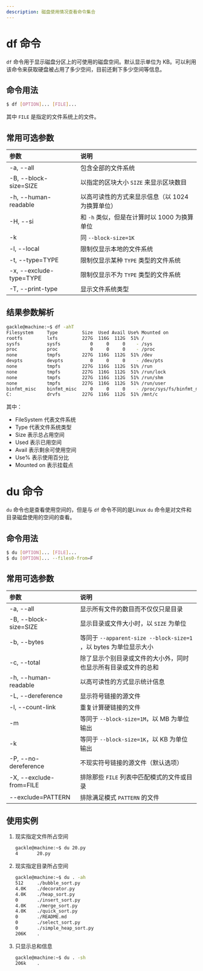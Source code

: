 ```yaml
---
description: 磁盘使用情况查看命令集合
---
```


# df 命令

`df` 命令用于显示磁盘分区上的可使用的磁盘空间。默认显示单位为 KB。可以利用该命令来获取硬盘被占用了多少空间，目前还剩下多少空间等信息。

## 命令用法

``` bash
$ df [OPTION]... [FILE]...
```

其中 `FILE` 是指定的文件系统上的文件。

## 常用可选参数

| 参数 | 说明 |
|:---|:---|
| -a, --all | 包含全部的文件系统 
| -B, --block-size=SIZE | 以指定的区块大小 `SIZE` 来显示区块数目 |
| -h, --human-readable | 以高可读性的方式来显示信息（以 1024 为换算单位） |
| -H, --si | 和 `-h` 类似，但是在计算时以 1000 为换算单位 |
| -k | 同 `--block-size=1K` |
| -l, --local | 限制仅显示本地的文件系统 |
| -t, --type=TYPE | 限制仅显示某种 `TYPE` 类型的文件系统 |
| -x, --exclude-type=TYPE | 限制仅显示不为 `TYPE` 类型的文件系统 |
| -T, --print-type | 显示文件系统类型 |

## 结果参数解析 

``` bash
gackle@machine:~$ df -ahT
Filesystem     Type         Size  Used Avail Use% Mounted on
rootfs         lxfs         227G  116G  112G  51% /
sysfs          sysfs           0     0     0    - /sys
proc           proc            0     0     0    - /proc
none           tmpfs        227G  116G  112G  51% /dev
devpts         devpts          0     0     0    - /dev/pts
none           tmpfs        227G  116G  112G  51% /run
none           tmpfs        227G  116G  112G  51% /run/lock
none           tmpfs        227G  116G  112G  51% /run/shm
none           tmpfs        227G  116G  112G  51% /run/user
binfmt_misc    binfmt_misc     0     0     0    - /proc/sys/fs/binfmt_misc
C:             drvfs        227G  116G  112G  51% /mnt/c
```

其中：
- FileSystem 代表文件系统
- Type 代表文件系统类型
- Size 表示总占用空间
- Used 表示已用空间
- Avail 表示剩余可使用空间
- Use% 表示使用百分比
- Mounted on 表示挂载点

# du 命令

`du` 命令也是查看使用空间的，但是与 `df` 命令不同的是Linux `du` 命令是对文件和目录磁盘使用的空间的查看。

## 命令用法

``` bash
$ du [OPTION]... [FILE]...
$ du [OPTION]... --files0-from=F
```

## 常用可选参数

| 参数 | 说明 |
|:---|:---|
| -a, --all | 显示所有文件的数目而不仅仅只是目录 |
| -B, --block-size=SIZE | 显示目录或文件大小时，以 `SIZE` 为单位 |
| -b, --bytes | 等同于 `--apparent-size --block-size=1` ，以 bytes 为单位显示大小 |
| -c, --total | 除了显示个别目录或文件的大小外，同时也显示所有目录或文件的总和 |
| -h, --human-readable | 以高可读性的方式显示统计信息 |
| -L, --dereference | 显示符号链接的源文件 |
| -l, --count-link | 重复计算硬链接的文件 |
| -m | 等同于 `--block-size=1M`，以 MB 为单位输出 |
| -k | 等同于 `--block-size=1K`，以 KB 为单位输出 |
| -P, --no-dereference | 不现实符号链接的源文件（默认选项）|
| -X, --exclude-from=FILE | 排除那些 `FILE` 列表中匹配模式的文件或目录 |
| --exclude=PATTERN | 排除满足模式 `PATTERN` 的文件 |

## 使用实例 

1. 现实指定文件所占空间
    ``` bash
    gackle@machine:~$ du 20.py
    4       20.py
    ```
2. 现实指定目录所占空间
    ``` bash
    gackle@machine:~$ du . -ah
    512     ./bubble_sort.py
    4.0K    ./decorator.py
    4.0K    ./heap_sort.py
    0       ./insert_sort.py
    4.0K    ./merge_sort.py
    4.0K    ./quick_sort.py
    0       ./README.md
    0       ./select_sort.py
    0       ./simple_heap_sort.py
    206K    .
    ```
3. 只显示总和信息
    ``` bash
    gackle@machine:~$ du . -sh
    206k    .
    ```